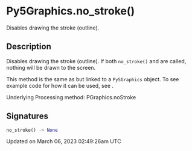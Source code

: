 # Py5Graphics.no_stroke()

Disables drawing the stroke (outline).

## Description

Disables drawing the stroke (outline). If both `no_stroke()` and [](py5graphics_no_fill) are called, nothing will be drawn to the screen.

This method is the same as [](sketch_no_stroke) but linked to a `Py5Graphics` object. To see example code for how it can be used, see [](sketch_no_stroke).

Underlying Processing method: PGraphics.noStroke

## Signatures

```python
no_stroke() -> None
```

Updated on March 06, 2023 02:49:26am UTC
